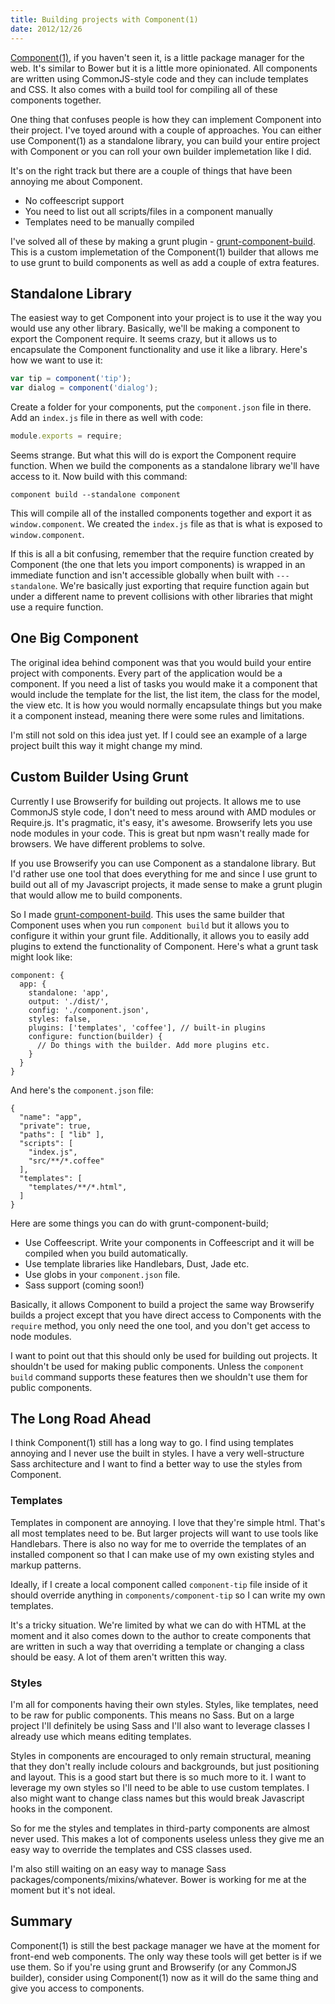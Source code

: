 ```yaml
--- 
title: Building projects with Component(1)
date: 2012/12/26
---
```


[Component(1)](http://github.com/component/component), if you haven't seen it, is a little package manager for the web. It's similar to Bower but it is a little more opinionated. All components are written using CommonJS-style code and they can include templates and CSS. It also comes with a build tool for compiling all of these components together.

One thing that confuses people is how they can implement Component into their project. I've toyed around with a couple of approaches. You can either use Component(1) as a standalone library, you can build your entire project with Component or you can roll your own builder implemetation like I did.

It's on the right track but there are a couple of things that have been annoying me about Component. 

* No coffeescript support
* You need to list out all scripts/files in a component manually
* Templates need to be manually compiled

I've solved all of these by making a grunt plugin - [grunt-component-build](http://github.com/anthonyshort/grunt-component-build). This is a custom implemetation of the Component(1) builder that allows me to use grunt to build components as well as add a couple of extra features.

## Standalone Library

The easiest way to get Component into your project is to use it the way you would use any other library. Basically, we'll be making a component to export the Component require. It seems crazy, but it allows us to encapsulate the Component functionality and use it like a library. Here's how we want to use it:

```js
var tip = component('tip');
var dialog = component('dialog');
```

Create a folder for your components, put the `component.json` file in there. Add an `index.js` file in there as well with code:

```js
module.exports = require;
```

Seems strange. But what this will do is export the Component require function. When we build the components as a standalone library we'll have access to it. Now build with this command:

```
component build --standalone component
```

This will compile all of the installed components together and export it as `window.component`. We created the `index.js` file as that is what is exposed to `window.component`. 

If this is all a bit confusing, remember that the require function created by Component (the one that lets you import components) is wrapped in an immediate function and isn't accessible globally when built with `---standalone`. We're basically just exporting that require function again but under a different name to prevent collisions with other libraries that might use a require function.

## One Big Component

The original idea behind component was that you would build your entire project with components. Every part of the application would be a component. If you need a list of tasks you would make it a component that would include the template for the list, the list item, the class for the model, the view etc. It is how you would normally encapsulate things but you make it a component instead, meaning there were some rules and limitations. 

I'm still not sold on this idea just yet. If I could see an example of a large project built this way it might change my mind.

## Custom Builder Using Grunt

Currently I use Browserify for building out projects. It allows me to use CommonJS style code, I don't need to mess around with AMD modules or Require.js. It's pragmatic, it's easy, it's awesome. Browserify lets you use node modules in your code. This is great but npm wasn't really made for browsers. We have different problems to solve.

If you use Browserify you can use Component as a standalone library. But I'd rather use one tool that does everything for me and since I use grunt to build out all of my Javascript projects, it made sense to make a grunt plugin that would allow me to build components.

So I made [grunt-component-build](http://github.com/anthonyshort/grunt-component-build). This uses the same builder that Component uses when you run `component build` but it allows you to configure it within your grunt file. Additionally, it allows you to easily add plugins to extend the functionality of Component. Here's what a grunt task might look like:

```
component: {
  app: {
    standalone: 'app',
    output: './dist/',
    config: './component.json',
    styles: false,
    plugins: ['templates', 'coffee'], // built-in plugins
    configure: function(builder) {
      // Do things with the builder. Add more plugins etc.
    }
  }
}
```

And here's the `component.json` file:

```
{
  "name": "app",
  "private": true,
  "paths": [ "lib" ],
  "scripts": [
    "index.js",
    "src/**/*.coffee"
  ],
  "templates": [
    "templates/**/*.html",
  ]
}
```

Here are some things you can do with grunt-component-build;

* Use Coffeescript. Write your components in Coffeescript and it will be compiled when you build automatically.
* Use template libraries like Handlebars, Dust, Jade etc.
* Use globs in your `component.json` file.
* Sass support (coming soon!)

Basically, it allows Component to build a project the same way Browserify builds a project except that you have direct access to Components with the `require` method, you only need the one tool, and you don't get access to node modules. 

I want to point out that this should only be used for building out projects. It shouldn't be used for making public components. Unless the `component build` command supports these features then we shouldn't use them for public components. 

## The Long Road Ahead

I think Component(1) still has a long way to go. I find using templates annoying and I never use the built in styles. I have a very well-structure Sass architecture and I want to find a better way to use the styles from Component.

### Templates

Templates in component are annoying. I love that they're simple html. That's all most templates need to be. But larger projects will want to use tools like Handlebars. There is also no way for me to override the templates of an installed component so that I can make use of my own existing styles and markup patterns.

Ideally, if I create a local component called `component-tip` file inside of it should override anything in `components/component-tip` so I can write my own templates. 

It's a tricky situation. We're limited by what we can do with HTML at the moment and it also comes down to the author to create components that are written in such a way that overriding a template or changing a class should be easy. A lot of them aren't written this way.

### Styles

I'm all for components having their own styles. Styles, like templates, need to be raw for public components. This means no Sass. But on a large project I'll definitely be using Sass and I'll also want to leverage classes I already use which means editing templates.

Styles in components are encouraged to only remain structural, meaning that they don't really include colours and backgrounds, but just positioning and layout. This is a good start but there is so much more to it. I want to leverage my own styles so I'll need to be able to use custom templates. I also might want to change class names but this would break Javascript hooks in the component. 

So for me the styles and templates in third-party components are almost never used. This makes a lot of components useless unless they give me an easy way to override the templates and CSS classes used.

I'm also still waiting on an easy way to manage Sass packages/components/mixins/whatever. Bower is working for me at the moment but it's not ideal.

## Summary

Component(1) is still the best package manager we have at the moment for front-end web components. The only way these tools will get better is if we use them. So if you're using grunt and Browserify (or any CommonJS builder), consider using Component(1) now as it will do the same thing and give you access to components.